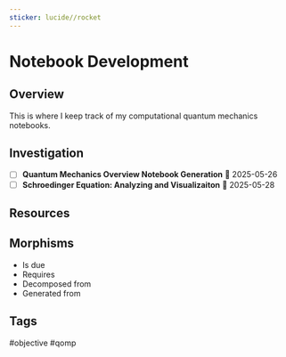 ```yaml
---
sticker: lucide//rocket
---
```

# Notebook Development

## Overview
This is where I keep track of my computational quantum mechanics notebooks.
## Investigation
- [ ]  **Quantum Mechanics Overview Notebook Generation** 📅 2025-05-26
- [ ] **Schroedinger Equation: Analyzing and Visualizaiton** 📅 2025-05-28 
## Resources

## Morphisms
- Is due
- Requires
- Decomposed from
- Generated from

## Tags
#objective #qomp